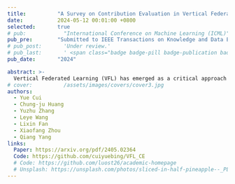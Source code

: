 ```yaml
---
title:          "A Survey on Contribution Evaluation in Vertical Federated Learning"
date:           2024-05-12 00:01:00 +0800
selected:       true
# pub:            "International Conference on Machine Learning (ICML)"
pub_pre:        "Submitted to IEEE Transactions on Knowledge and Data Engineering"
# pub_post:       'Under review.'
# pub_last:       ' <span class="badge badge-pill badge-publication badge-success">Spotlight</span>'
pub_date:       "2024"

abstract: >-
  Vertical Federated Learning (VFL) has emerged as a critical approach in machine learning to address privacy concerns associated with centralized data storage and processing. VFL facilitates collaboration among multiple entities with distinct feature sets on the same user population, enabling the joint training of predictive models without direct data sharing. A key aspect of VFL is the fair and accurate evaluation of each entity's contribution to the learning process. This is crucial for maintaining trust among participating entities, ensuring equitable resource sharing, and fostering a sustainable collaboration framework. This paper provides a thorough review of contribution evaluation in VFL. We categorize the vast array of contribution evaluation techniques along the VFL lifecycle, granularity of evaluation, privacy considerations, and core computational methods. We also explore various tasks in VFL that involving contribution evaluation and analyze their required evaluation properties and relation to the VFL lifecycle phases. Finally, we present a vision for the future challenges of contribution evaluation in VFL. By providing a structured analysis of the current landscape and potential advancements, this paper aims to guide researchers and practitioners in the design and implementation of more effective, efficient, and privacy-centric VFL solutions. Relevant literature and open-source resources have been compiled and are being continuously updated at the GitHub repository: https://github.com/cuiyuebing/VFL_CE
# cover:          /assets/images/covers/cover3.jpg
authors:
  - Yue Cui
  - Chung-ju Huang
  - Yuzhu Zhang
  - Leye Wang
  - Lixin Fan
  - Xiaofang Zhou
  - Qiang Yang
links:
  Paper: https://arxiv.org/pdf/2405.02364
  Code: https://github.com/cuiyuebing/VFL_CE
  # Code: https://github.com/luost26/academic-homepage
  # Unsplash: https://unsplash.com/photos/sliced-in-half-pineapple--_PLJZmHZzk
---
```

